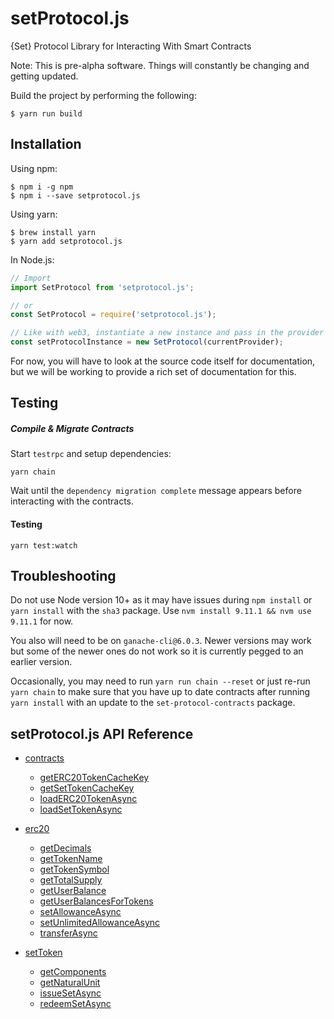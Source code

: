 # setProtocol.js
{Set} Protocol Library for Interacting With Smart Contracts

Note: This is pre-alpha software. Things will constantly be changing and getting updated.

Build the project by performing the following:
```shell
$ yarn run build
```

## Installation
Using npm:
```shell
$ npm i -g npm
$ npm i --save setprotocol.js
```
Using yarn:
```shell
$ brew install yarn
$ yarn add setprotocol.js
```

In Node.js:
```js
// Import
import SetProtocol from 'setprotocol.js';

// or
const SetProtocol = require('setprotocol.js');

// Like with web3, instantiate a new instance and pass in the provider
const setProtocolInstance = new SetProtocol(currentProvider);
```

For now, you will have to look at the source code itself for documentation, but we will be working to provide a rich set of documentation for this.

## Testing
##### Compile & Migrate Contracts

Start `testrpc` and setup dependencies:
```
yarn chain
```
Wait until the `dependency migration complete` message appears before interacting with the contracts.

#### Testing
```
yarn test:watch
```

## Troubleshooting
Do not use Node version 10+ as it may have issues during `npm install` or `yarn install` with the `sha3` package.  Use `nvm install 9.11.1 && nvm use 9.11.1` for now.

You also will need to be on `ganache-cli@6.0.3`.  Newer versions may work but some of the newer ones do not work so it is currently pegged to an earlier version.

Occasionally, you may need to run `yarn run chain --reset` or just re-run `yarn chain` to make sure that you have up to date contracts after running `yarn install` with an update to the `set-protocol-contracts` package.

## setProtocol.js API Reference
* [contracts](documentation/classes/_contracts_api_.contractsapi.md)
  * [getERC20TokenCacheKey](documentation/classes/_contracts_api_.contractsapi.md#geterc20tokencachekey)
  * [getSetTokenCacheKey](documentation/classes/_contracts_api_.contractsapi.md#getsettokencachekey)
  * [loadERC20TokenAsync](documentation/classes/_contracts_api_.contractsapi.md#loaderc20tokenasync)
  * [loadSetTokenAsync](documentation/classes/_contracts_api_.contractsapi.md#loadsettokenasync)
* [erc20](documentation/classes/_erc20_api_.erc20api.md)
  * [getDecimals](documentation/classes/_erc20_api_.erc20api.md#getdecimals)
  * [getTokenName](documentation/classes/_erc20_api_.erc20api.md#gettokenname)
  * [getTokenSymbol](documentation/classes/_erc20_api_.erc20api.md#gettokensymbol)
  * [getTotalSupply](documentation/classes/_erc20_api_.erc20api.md#gettotalsupply)
  * [getUserBalance](documentation/classes/_erc20_api_.erc20api.md#getuserbalance)
  * [getUserBalancesForTokens](documentation/classes/_erc20_api_.erc20api.md#getuserbalancesfortokens)
  * [setAllowanceAsync](documentation/classes/_erc20_api_.erc20api.md#setallowanceasync)
  * [setUnlimitedAllowanceAsync](documentation/classes/_erc20_api_.erc20api.md#setunlimitedallowanceasync)
  * [transferAsync](_erc20_api_.erc20api.md#transferasync)

* [setToken](documentation/classes/_set_token_api_.settokenapi.md)
  * [getComponents](documentation/classes/_set_token_api_.settokenapi.md#getcomponents)
  * [getNaturalUnit](documentation/classes/_set_token_api_.settokenapi.md#getnaturalunit)
  * [issueSetAsync](documentation/classes/_set_token_api_.settokenapi.md#issuesetasync)
  * [redeemSetAsync](documentation/classes/_set_token_api_.settokenapi.md#redeemsetasync)
